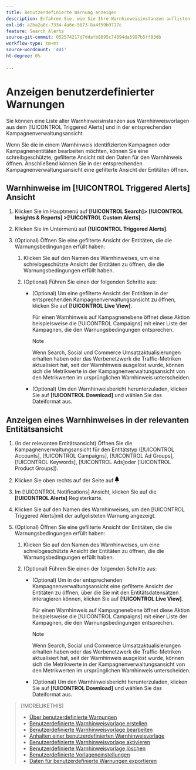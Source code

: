```yaml
---
title: Benutzerdefinierte Warnung anzeigen
description: Erfahren Sie, wie Sie Ihre Warnhinweisinstanzen auflisten.
exl-id: a2ba2a8c-7334-4a6e-9873-8a4f59b9717c
feature: Search Alerts
source-git-commit: 052574217d7ddafb8895c74094da5997b5ff83db
workflow-type: tm+mt
source-wordcount: '441'
ht-degree: 0%

---
```


# Anzeigen benutzerdefinierter Warnungen

Sie können eine Liste aller Warnhinweisinstanzen aus Warnhinweisvorlagen aus dem [!UICONTROL Triggered Alerts] und in der entsprechenden Kampagnenverwaltungsansicht.

Wenn Sie die in einem Warnhinweis identifizierten Kampagnen oder Kampagnenentitäten bearbeiten möchten, können Sie eine schreibgeschützte, gefilterte Ansicht mit den Daten für den Warnhinweis öffnen. Anschließend können Sie in der entsprechenden Kampagnenverwaltungsansicht eine gefilterte Ansicht der Entitäten öffnen.

## Warnhinweise im [!UICONTROL Triggered Alerts] Ansicht

1. Klicken Sie im Hauptmenü auf **[!UICONTROL Search]> [!UICONTROL Insights & Reports] >[!UICONTROL Custom Alerts]**.

1. Klicken Sie im Untermenü auf **[!UICONTROL Triggered Alerts]**.

1. (Optional) Öffnen Sie eine gefilterte Ansicht der Entitäten, die die Warnungsbedingungen erfüllt haben:

   1. Klicken Sie auf den Namen des Warnhinweises, um eine schreibgeschützte Ansicht der Entitäten zu öffnen, die die Warnungsbedingungen erfüllt haben.

   1. (Optional) Führen Sie einen der folgenden Schritte aus:

      * (Optional) Um eine gefilterte Ansicht der Entitäten in der entsprechenden Kampagnenverwaltungsansicht zu öffnen, klicken Sie auf **[!UICONTROL Live View]**.

        Für einen Warnhinweis auf Kampagnenebene öffnet diese Aktion beispielsweise die [!UICONTROL Campaigns] mit einer Liste der Kampagnen, die den Warnungsbedingungen entsprechen.

        >[!NOTE]
        >
        >Wenn Search, Social und Commerce Umsatzaktualisierungen erhalten haben oder das Werbenetzwerk die Traffic-Metriken aktualisiert hat, seit der Warnhinweis ausgelöst wurde, können sich die Metrikwerte in der Kampagnenverwaltungsansicht von den Metrikwerten im ursprünglichen Warnhinweis unterscheiden.

      * (Optional) Um den Warnhinweisbericht herunterzuladen, klicken Sie auf **[!UICONTROL Download]** und wählen Sie das Dateiformat aus.

## Anzeigen eines Warnhinweises in der relevanten Entitätsansicht

1. (In der relevanten Entitätsansicht) Öffnen Sie die Kampagnenverwaltungsansicht für den Entitätstyp ([!UICONTROL Accounts], [!UICONTROL Campaigns], [!UICONTROL Ad Groups], [!UICONTROL Keywords], [!UICONTROL Ads]oder [!UICONTROL Product Groups]).

1. Klicken Sie oben rechts auf der Seite auf ![Benachrichtigungen](/help/search-social-commerce/assets/notifications-panel.png "Benachrichtigungen")

1. Im [!UICONTROL Notifications] Ansicht, klicken Sie auf die **[!UICONTROL Alerts]** Registerkarte.

1. Klicken Sie auf den Namen des Warnhinweises, um den [!UICONTROL Triggered Alerts]mit der aufgelisteten Warnung angezeigt.

1. (Optional) Öffnen Sie eine gefilterte Ansicht der Entitäten, die die Warnungsbedingungen erfüllt haben:

   1. Klicken Sie auf den Namen des Warnhinweises, um eine schreibgeschützte Ansicht der Entitäten zu öffnen, die die Warnungsbedingungen erfüllt haben.

   1. (Optional) Führen Sie einen der folgenden Schritte aus:

      * (Optional) Um in der entsprechenden Kampagnenverwaltungsansicht eine gefilterte Ansicht der Entitäten zu öffnen, über die Sie mit den Entitätsdatensätzen interagieren können, klicken Sie auf **[!UICONTROL Live View]**.

        Für einen Warnhinweis auf Kampagnenebene öffnet diese Aktion beispielsweise die [!UICONTROL Campaigns] mit einer Liste der Kampagnen, die den Warnungsbedingungen entsprechen.

        >[!NOTE]
        >
        >Wenn Search, Social und Commerce Umsatzaktualisierungen erhalten haben oder das Werbenetzwerk die Traffic-Metriken aktualisiert hat, seit der Warnhinweis ausgelöst wurde, können sich die Metrikwerte in der Kampagnenverwaltungsansicht von den Metrikwerten im ursprünglichen Warnhinweis unterscheiden.

      * (Optional) Um den Warnhinweisbericht herunterzuladen, klicken Sie auf **[!UICONTROL Download]** und wählen Sie das Dateiformat aus.


>[!MORELIKETHIS]
>
>* [Über benutzerdefinierte Warnungen](alert-about.md)
>* [Benutzerdefinierte Warnhinweisvorlage erstellen](alert-template-create.md)
>* [Benutzerdefinierte Warnhinweisvorlage bearbeiten](alert-template-edit.md)
>* [Anhalten einer benutzerdefinierten Warnhinweisvorlage](alert-template-pause.md)
>* [Benutzerdefinierte Warnhinweisvorlage aktivieren](alert-template-activate.md)
>* [Benutzerdefinierte Warnhinweisvorlage löschen](alert-template-delete.md)
>* [Benutzerdefinierte Vorlageneinstellungen](alert-template-settings.md)
>* [Daten für benutzerdefinierte Warnungen exportieren](alert-export-data.md)
